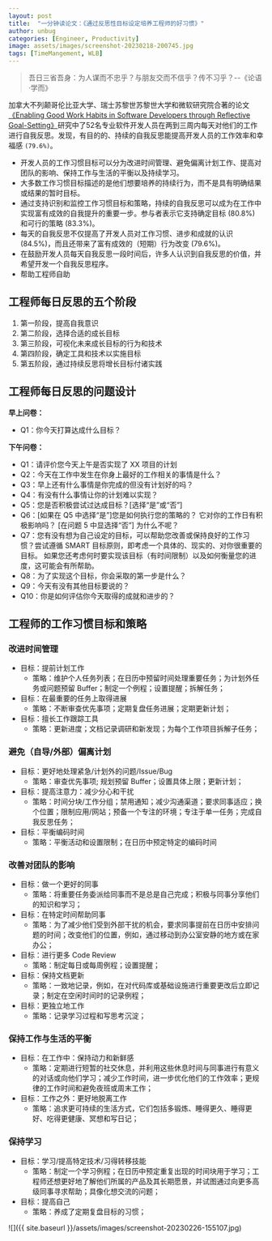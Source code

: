 ```yaml
---
layout: post
title:  "一分钟读论文：《通过反思性目标设定培养工程师的好习惯》"
author: unbug
categories: [Engineer, Productivity]
image: assets/images/screenshot-20230218-200745.jpg
tags: [TimeMangement, WLB]
---
```

> 吾日三省吾身：为人谋而不忠乎？与朋友交而不信乎？传不习乎？--《论语·学而》

加拿大不列颠哥伦比亚大学、瑞士苏黎世苏黎世大学和微软研究院合著的论文[《Enabling Good Work Habits in Software Developers through Reflective Goal-Setting》][paper1-url]研究中了52名专业软件开发人员在两到三周内每天对他们的工作进行自我反思。发现，有目的的、持续的自我反思能提高开发人员的工作效率和幸福感 `(79.6%)`。

- 开发人员的工作习惯目标可以分为改进时间管理、避免偏离计划工作、提高对团队的影响、保持工作与生活的平衡以及持续学习。
- 大多数工作习惯目标描述的是他们想要培养的持续行为，而不是具有明确结果或结果的暂时目标。
- 通过支持识别和监控工作习惯目标和策略，持续的自我反思可以成为在工作中实现富有成效的自我提升的重要一步。参与者表示它支持确定目标 (80.8%) 和可行的策略 (83.3%)。
- 每天的自我反思不仅提高了开发人员对工作习惯、进步和成就的认识 (84.5%)，而且还带来了富有成效的（短期）行为改变 (79.6%)。
- 在鼓励开发人员每天自我反思一段时间后，许多人认识到自我反思的价值，并希望开发一个自我反思程序。
- 帮助工程师自助

## 工程师每日反思的五个阶段
1. 第一阶段，提高自我意识
2. 第二阶段，选择合适的成长目标
3. 第三阶段，可视化未来成长目标的行为和技术
4. 第四阶段，确定工具和技术以实施目标
5. 第五阶段，通过持续反思将增长目标付诸实践

## 工程师每日反思的问题设计
**早上问卷：** 
- Q1：你今天打算达成什么目标？ 

**下午问卷：**
- Q1：请评价您今天上午是否实现了 XX 项目的计划
- Q2：今天在工作中发生在你身上最好的工作相关的事情是什么？
- Q3：早上还有什么事情是你完成的但没有计划好的吗？
- Q4：有没有什么事情让你的计划难以实现？
- Q5：您是否积极尝试过达成目标？[选择“是”或“否”]
- Q6：[如果在 Q5 中选择“是”]您是如何执行您的策略的？ 它对你的工作日有积极影响吗？ [在问题 5 中显选择“否”] 为什么不呢？
- Q7：您有没有想为自己设定的目标，可以帮助您改善或保持良好的工作习惯？尝试遵循 SMART 目标原则，即考虑一个具体的、现实的、对你很重要的目标。 如果您还考虑何时要实现该目标（有时间限制）以及如何衡量您的进度，这可能会有所帮助。
- Q8：为了实现这个目标，你会采取的第一步是什么？
- Q9：今天有没有其他目标要说的？
- Q10：你是如何评估你今天取得的成就和进步的？

## 工程师的工作习惯目标和策略
### 改进时间管理
- 目标：提前计划工作
  - 策略：维护个人任务列表；在日历中预留时间处理重要任务；为计划外任务或问题预留 Buffer；制定一个例程；设置提醒；拆解任务；
- 目标：在最重要的任务上取得进展 
  - 策略：不断审查优先事项；定期复盘任务进展；定期更新计划；
- 目标：擅长工作跟踪工具 
  - 策略：更新进度；文档记录调研和新发现；为每个工作项目拆解子任务；

### 避免（自导/外部）偏离计划
- 目标：更好地处理紧急/计划外的问题/Issue/Bug
  - 策略：审查优先事项; 规划预留 Buffer；设置具体上限；更新计划；
- 目标：提高注意力：减少分心和干扰
  - 策略：时间分块/工作分组；禁用通知；减少沟通渠道；要求同事适应；换个位置；限制应用/网站；预备一个专注的环境；专注于单一任务；完成自我反思任务；
- 目标：平衡编码时间
  - 策略：平衡活动和设置限制；在日历中预定特定的编码时间 

### 改善对团队的影响
- 目标：做一个更好的同事
  - 策略：将重要任务委派给同事而不是总是自己完成；积极与同事分享他们的知识和学习；
- 目标：在特定时间帮助同事
  - 策略：为了减少他们受到外部干扰的机会，要求同事提前在日历中安排问题的时间；改变他们的位置，例如，通过移动到办公室安静的地方或在家办公；
- 目标：进行更多 Code Review
  - 策略：制定每日或每周例程；设置提醒；
- 目标：保持文档更新
  - 策略：一致地记录，例如，在对代码库或基础设施进行重要更改后立即记录；制定在空闲时间时的记录例程；
- 目标：更独立地工作
  - 策略：记录学习过程和写思考沉淀；

### 保持工作与生活的平衡
- 目标：在工作中：保持动力和新鲜感
  - 策略：定期进行短暂的社交休息，并利用这些休息时间与同事进行有意义的对话或向他们学习；减少工作时间，进一步优化他们的工作效率；更规律的工作时间和避免夜班或周末工作；
- 目标：工作之外：更好地脱离工作 
  - 策略：追求更可持续的生活方式，它们包括多锻炼、睡得更久、睡得更好、吃得更健康、冥想和写日记；

### 保持学习
- 目标：学习/提高特定技术/习得转移技能 
  - 策略：制定一个学习例程；在日历中预定重复出现的时间块用于学习；工程师还想更好地了解他们所属的产品及其长期愿景，并试图通过向更多高级同事寻求帮助；具像化想交流的问题；
- 目标：提高自己
  - 策略：养成了定期复盘目标的习惯；

![]({{ site.baseurl }}/assets/images/screenshot-20230226-155107.jpg)

[paper1-url]: https://ieeexplore.ieee.org/stamp/stamp.jsp?tp=&arnumber=8823032